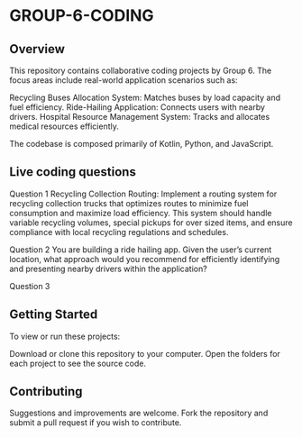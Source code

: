 # GROUP-6-CODING
## Overview
This repository contains collaborative coding projects by Group 6. The focus areas include real-world application scenarios such as:

Recycling Buses Allocation System: Matches buses by load capacity and fuel efficiency.
Ride-Hailing Application: Connects users with nearby drivers.
Hospital Resource Management System: Tracks and allocates medical resources efficiently.

The codebase is composed primarily of Kotlin, Python, and JavaScript.
## Live coding questions
 Question 1
Recycling Collection Routing: Implement a routing system for recycling collection trucks that optimizes routes to minimize fuel consumption and maximize load efficiency. This system should handle variable recycling volumes, special pickups for over sized items, and ensure compliance with local recycling regulations and schedules.

 Question 2
You are building a ride hailing app. Given the user’s current location, what approach would you recommend for efficiently identifying and presenting nearby drivers within the application?

 Question 3

## Getting Started
To view or run these projects:

Download or clone this repository to your computer.
Open the folders for each project to see the source code.

## Contributing
Suggestions and improvements are welcome. Fork the repository and submit a pull request if you wish to contribute.




